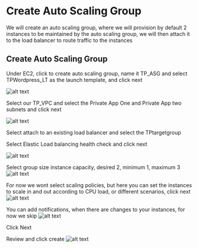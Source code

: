 # Create Auto Scaling Group

We will create an auto scaling group, where we will provision by default 2 instances to be maintained by the auto scaling group, we will then attach it to the load balancer to route traffic to the instances

## Create Auto Scaling Group

Under EC2, click to create auto scaling group, name it TP_ASG and select TPWordpress_LT as the launch template, and click next

![alt text](https://adetunjiaramide.s3.amazonaws.com/images/aws/three-tier-wordpress/ASG_Name.png)


Select our TP_VPC and select the Private App One and Private App two subnets and click next

![alt text](https://adetunjiaramide.s3.amazonaws.com/images/aws/three-tier-wordpress/ASG_Network.png)


Select attach to an existing load balancer and select the TPtargetgroup


Select Elastic Load balancing health check and click next

![alt text](https://adetunjiaramide.s3.amazonaws.com/images/aws/three-tier-wordpress/ASG_health.png)


Select group size instance capacity, desired 2, minimum 1, maximum 3
![alt text](https://adetunjiaramide.s3.amazonaws.com/images/aws/three-tier-wordpress/ASG_size.png)


For now we wont select scaling policies, but here you can set the instances to scale in and out according to CPU load, or different scenarios, click next
![alt text](https://adetunjiaramide.s3.amazonaws.com/images/aws/three-tier-wordpress/ASG_scaling.png)


You can add notifications, when there are changes to your instances, for now we skip
![alt text](https://adetunjiaramide.s3.amazonaws.com/images/aws/three-tier-wordpress/ASG_notification.png)


Click Next

Review and click create
![alt text](https://adetunjiaramide.s3.amazonaws.com/images/aws/three-tier-wordpress/ASG_setup.png)

















